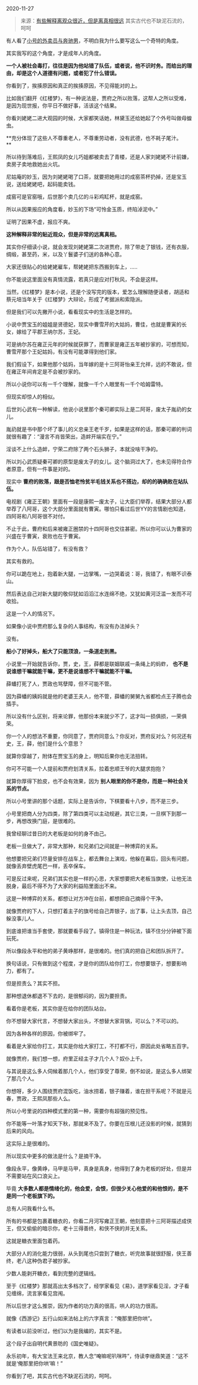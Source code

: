 2020-11-27

> 来源：[有些解释离观众很近，但是离真相很远](http://mp.weixin.qq.com/s?__biz=MzU0MjYwNDU2Mw==&mid=2247494233&idx=2&sn=8f443645d9b2f0896cfaccd0db638065&chksm=fb1a8625cc6d0f33023ccc4c6efdd9bf685d00d6ab503d7c4fffbf85321c473cb5fb1996fc29&scene=27#wechat_redirect)
> 其实古代也不缺泥石流的，呵呵

有人看了[小号的外卖员与奔驰男](https://mp.weixin.qq.com/s?__biz=MzU3NDc5Nzc0NQ==&mid=2247496031&idx=2&sn=4bb29e39c2f0c0f436f1dc93e3f2f33a&chksm=fd2e5381ca59da9703a4bad945c32e1929671548ab50a954544b42f6cce8e726702a6c20fa34&token=386067708&lang=zh_CN&scene=21#wechat_redirect)，不明白我为什么要写这么一个奇特的角度。

  

其实我写的这个角度，才是成年人的角度。

  

 **一个人被社会毒打，往往是因为他站错了队伍，或者说，他不识时务。而给出的理由，却是这个人道德有问题，或者犯了什么错误。**

  

你看到了，挨揍原因和真正的挨揍原因，不见得能对的上。

  

比如我们翻开《红楼梦》，有一种说法是，贾府之所以败落，这帮人之所以受难，是因为现世报，你平日不做好事，活该这个结果。

  

你看刘姥姥二进大观园的时候，大家都笑话她，林黛玉还给她起了个外号叫做母蝗虫。

  

 **充分体现了这些人不尊重老人，不尊重劳动者，没有武德，也不耗子尾汁。  
**

  

所以待到落难后，王熙凤的女儿巧姐都被卖去了青楼，还是人家刘姥姥不计前嫌，卖房子卖地救她出火坑。

  

尼姑庵的妙玉，因为刘姥姥喝了口茶，就要把她用过的成窑茶杯扔掉，还是宝玉说，送给姥姥吧，起码能卖钱。

  

成窑可是官窑哦，后世那个卖几亿的斗彩鸡缸杯，就是成窑。

  

所以从因果报应的角度看，妙玉的下场“可怜金玉质，终陷淖泥中。”

  

证明了因果不虚，报应不爽。

  

 **这种解释非常的贴近观众，但是非常的远离真相。**

  

其实你仔细读小说，就会发现刘姥姥第二次进贾府，除了带走了银钱，还有衣服，绸缎，甚至药，米，以及丫鬟婆子们送的各种心意。

  

大家还很贴心的给姥姥雇车，帮姥姥把东西搬到车上，.....

  

你不能说这里面没有真情流露，若真只是应对打秋风，不会是这样。

  

当然，《红楼梦》是本小说，还是个没写完的版本，爱怎么理解随便读者，胡适和蔡元培当年关于《红楼梦》大辩论，形成了考据派和索隐派。  

  

但是我们可以先撇开小说，看看现实中的生活是怎样的。

  

小说中贾宝玉的姐姐是贤德妃，现实中曹雪芹的大姑妈，曹佳，也就是曹寅的长女，嫁给了平郡王纳尔苏，王妃。

  

可是纳尔苏在雍正元年的时候就获罪了，而曹家是雍正五年被抄家的，可想而知，曹雪芹那个王妃姑妈，有没有可能罩得到他们家。

  

我们假设下，如果他那个姑妈，当年嫁的是十三阿哥怡亲王允祥，远的不敢说，但在雍正年间肯定是不会被抄家的。

  

所以小说你可以有一千个理解，就像一千个人眼里有一千个哈姆雷特。

  

但现实却惊人的相似。

  

后世刘心武有一种解读，他说小说里那个秦可卿实际上是二阿哥，废太子胤礽的女儿。

  

胤礽就是书中那个坏了事儿的义忠亲王老千岁，如果是这样的话，那秦可卿的判词就很有趣了：“漫言不肖皆荣出，造衅开端实在宁。”

  

淫谈不上什么造衅，宁荣二府除了两个石头狮子，本就没啥干净的。

  

所以刘心武质疑秦可卿的原型是废太子的女儿。这个脑洞过大了，也未见得符合作者原意，但有一件事是对的。

  

现实中 **曹府的败落，跟是否恤老怜贫半毛钱关系也不搭边，却的的确确败在站队伍。**

  

电视剧《雍正王朝》里面有一段是康熙一废太子，让大臣们举荐，结果大部分人都举荐了八阿哥，这个大部分里面就有曹寅。哪怕只看过后世YY的言情剧也知道，四阿哥和八阿哥很不对付。

  

不止于此，曹府和后来被雍正圈禁的十四阿哥也交往甚密。所以你可以认为曹家的兴盛在于曹寅，衰败也在于曹寅。

  

作为个人，队伍站错了，有没有救？

  

其实有救的。

  

你可以跪在地上，抱着新大腿，一边掌嘴，一边哭着说：哥，我错了，有眼不识泰山。

  

然后表达自己对新大腿的敬仰犹如滔滔江水连绵不绝，又犹如黄河泛滥一发而不可收拾。

  

这是一个人的情况下。

  

如果像小说中贾府那么复杂的人事结构，有没有办法掉头？

  

没有。

  

 **船小了好掉头，船大了只能顶浪，一条道走到黑。**

  

小说里一开始就告诉你，贾，史，王，薛都是联姻联戚一条绳上的蚂蚱， **也不是说谁想干嘛就能干嘛，更不是说谁想不干嘛就能不干嘛。**

  

薛蟠打死了人，贾政也骂孽障，但不可能不管。

  

因为薛蟠的姨妈就是他的老婆王夫人，他不管，薛蟠的舅舅九省都检点王子腾也会插手。

  

所以没有什么区别，将来论罪，他那份本来就少不了，这才叫一损俱损，一荣俱荣。

  

你一个人的想法不重要，你同意了，贾府同意么？你反对，贾府反对么？何况还有史，王，薛，他们是什么个意思？

  

就算你穿越了，附体在贾宝玉的身上，明知后果你也无法扭转。

  

你可不可能一个人提前和贾府划清关系，拉着忠顺王爷的大腿求抱抱？

  

就算你厚得下脸皮，也不会有效果，因为 **别人眼里的你不是你，而是一种社会关系的节点。**

  

所以小号里讲的那个话题，实际上是告诉你，下棋要看十八步，而不是三步。

  

小号里把商人分为四类，除了第四类可以主动规避，其它三类，一旦棋下到那一步，再想改换门庭，是很难的。

  

我曾经聊过昔日的大老板是如何的身不由己。

  

老板一旦做大了，非常大那种，和兄弟们之间就是一种博弈的关系。

  

他想要把兄弟们尽量安排在战车上，都去舞台上演戏，他躲在幕后，回头有问题，就像丢弃壁虎尾巴一样，丢卒保车。

  

可是反过来呢，兄弟们其实也是一样的心思，大家想要把大老板当旗使，让他无法脱身，最后不得不为了大家的利益陷里面出不来。

  

这是一种博弈的关系，都想让对方冲在台前，都想把自己摘得个干净。

  

就像贾府的下人，只想打着主子的旗号给自己弄银子，出了事，让上头去顶，自己躲没事儿人。

  

到底谁把谁当手套使，那就要看手段了。镇得住是一种玩法，镇不住分分钟被下面玩死。

  

所以像段永平和他的弟子黄峥那样，是很难的。他们真的把自己和团队拆开了。

  

换句话说，只有做到这个程度，才是你的团队给你打工，你想要银子，想要影响力，都有了。

  

但是担责么？其实不担。

  

那种想退休都退不下去的，是很郁闷的，因为要担责。

  

看着你是老板，其实你是在给你的团队站台。

  

你不想替大家代言，不想替大家出头，不想替大家背锅，可以么？不可以的。

  

因为各种各样的原因，你被绑牢了。

  

看着是大家给你打工，其实是你给大家打工，不打都不行，原因此处省略五百字。

  

就像贾府，我们想一想，府里正经主子才几个人？奴仆上千。

  

与其说是这么多人伺候着那几个人，他们享受了尊荣，倒不如说，是这么多人绑架了那几个人。

  

你想呀，多少人围绕贾府混饭吃，油水捞着，银子赚着，谁在担干系呢？不就是元春，贾政，王熙凤那些人么。

  

所以小号里说的四种模式里的第一种，需要你有超强的预见性。

  

你不能等一叶落才知天下秋，那就来不及了。你要在压根儿还没影的时候，就猜到后来的风向。

  

这实际上是很难的。

  

所以现实中更多的做法是什么？是摘干净。

  

像段永平，像黄峥，马甲是马甲，真身是真身，他得到了身为老板的好处，但是并不需要站在风口浪尖上。

  

毕竟 **大多数人都是情绪化的，他会爱，会恨，但很少关心他爱的和他恨的，是不是同一个老板旗下的。**

  

总有人问我看什么书。

  

所有的书都是包裹着糖衣的，你看二月河写雍正王朝，他刻意把十三阿哥描述成侠王，但又偷偷的暗示你，老十三得善终，和侠不侠的并无关系。

  

这就是糖衣里面包着药。

  

大部分人的消化能力很弱，从头到尾也只尝到了糖衣，听完故事就很舒服，侠王善终，老八这种伪君子被抄家。

  

少数人能剥开糖衣，看到完整的逻辑线。

  

至于《红楼梦》那就高出太多档次了，经学家看见《易》，道学家看见淫，才子看见缠绵，流言家看见宫闱。

  

所以后世才这么推崇，因为作者的功力真的很高，哄人的功力很高。

  

就像《西游记》五行山如来法帖上的六字真言：“俺那里把你哄”。

  

有读者以前没听过，他们以为是我编的，其实不是。

  

这个段子出自明代黄景昉的《国史唯疑》。

  

永乐初年，有大宝法王来北京，教人念“唵嘛呢叭咪吽”，侍读李继鼎笑道：“这不就是‘俺那里把你哄’嘛！”

  

你看到了吧，其实古代也不缺泥石流的，呵呵。

